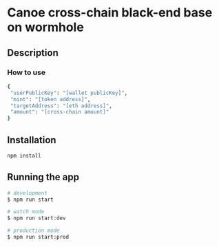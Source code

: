 # Canoe cross-chain black-end base on wormhole

## Description

### How to use

```bash
{
 "userPublicKey": "[wallet publicKey]",
 "mint": "[token address]",
 "targetAddress": "[eth address]",
 "amount": "[cross-chain amount]"
}
```

## Installation

```bash
npm install
```

## Running the app

```bash
# development
$ npm run start

# watch mode
$ npm run start:dev

# production mode
$ npm run start:prod
```
